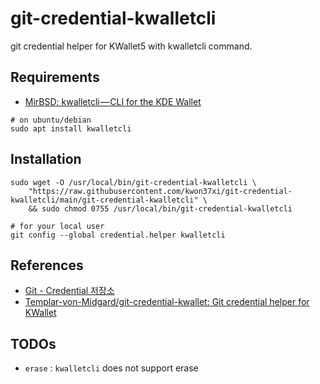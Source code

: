 # git-credential-kwalletcli

git credential helper for KWallet5 with kwalletcli command.

## Requirements
* [MirBSD: kwalletcli — CLI for the KDE Wallet](http://www.mirbsd.org/kwalletcli.htm)

```
# on ubuntu/debian
sudo apt install kwalletcli
```

## Installation
```
sudo wget -O /usr/local/bin/git-credential-kwalletcli \
    "https://raw.githubusercontent.com/kwon37xi/git-credential-kwalletcli/main/git-credential-kwalletcli" \
    && sudo chmod 0755 /usr/local/bin/git-credential-kwalletcli

# for your local user
git config --global credential.helper kwalletcli
```

## References
* [Git - Credential 저장소](https://git-scm.com/book/ko/v2/Git-%EB%8F%84%EA%B5%AC-Credential-%EC%A0%80%EC%9E%A5%EC%86%8C)
* [Templar-von-Midgard/git-credential-kwallet: Git credential helper for KWallet](https://github.com/Templar-von-Midgard/git-credential-kwallet)

## TODOs
* `erase` : `kwalletcli` does not support erase
